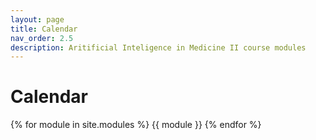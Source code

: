 ```yaml
---
layout: page
title: Calendar
nav_order: 2.5
description: Aritificial Inteligence in Medicine II course modules
---
```


# Calendar

{% for module in site.modules %}
{{ module }}
{% endfor %}
